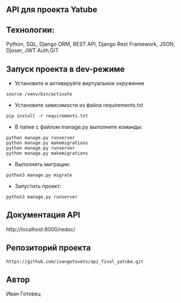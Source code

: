 ## API для проекта Yatube
## Технологии:
Python, SQL, Django ORM, REST API, Django Rest Framework, JSON, Djoser, JWT 
Auth,GIT
## Запуск проекта в dev-режиме
- Установите и активируйте виртуальное окружение
```
source /venv/bin/activate
``` 
- Установите зависимости из файла requirements.txt
```
pip install -r requirements.txt
``` 
- В папке с файлом manage.py выполните команды:
```
python manage.py runserver
python manage.py makemigrations
python manage.py runserver
python manage.py makemigrations
```
- Выполнить миграции:
```
python3 manage.py migrate
```
- Запустить проект:
```
python3 manage.py runserver
```
## Документация API
http://localhost:8000/redoc/
## Репозиторий проекта
```
https://github.com/ivangotovets/api_final_yatube.git
```
## Автор
Иван Готовец